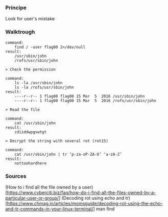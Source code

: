 ### Principe

Look for user's mistake


### Walktrough

```
command:
	find / -user flag00 2>/dev/null
result:
	/usr/sbin/john
	/rofs/usr/sbin/john

> Check the permission

command:
	ls -la /usr/sbin/john
	ls -la /rofs/usr/sbin/john
result:
	----r--r-- 1 flag00 flag00 15 Mar  5  2016 /usr/sbin/john
	----r--r-- 1 flag00 flag00 15 Mar  5  2016 /rofs/usr/sbin/john

> Read the file

command:
	cat /usr/sbin/john
result:
	cdiiddwpgswtgt

> Decrypt the string with several rot (rot15)

command:
	cat /usr/sbin/john | tr ‘p-za-oP-ZA-O’ ‘a-zA-Z’
result:
	nottoohardhere
```

### Sources


(How to i find all the file owned by a user)[https://www.cyberciti.biz/faq/how-do-i-find-all-the-files-owned-by-a-particular-user-or-group/]
(Decoding rot using echo and tr)[https://www.chmag.in/articles/momsguide/decoding-rot-using-the-echo-and-tr-commands-in-your-linux-terminal/]
man find
